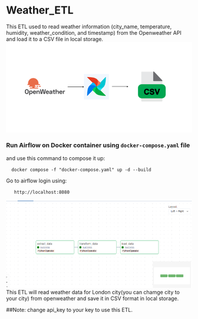 # Weather_ETL
This ETL used to read weather information (city_name, temperature, humidity, weather_condition, and timestamp) from the Openweather API and load it to a CSV file in local storage.
![Alt](https://github.com/AdanALalawni/Weather/blob/main/W-ETL.png)

### Run Airflow on Docker container using `docker-compose.yaml` file 
 and use this command to compose it up:
 
      docker compose -f "docker-compose.yaml" up -d --build 
Go to airflow login using:

       http://localhost:8080

![Alt](https://github.com/AdanALalawni/Weather/blob/main/ETL.png)
This ETL will read weather data for London city(you can chamge city to your city) from openweather and save it in CSV format in local storage.

##Note:
change api_key to your key to use this ETL.

